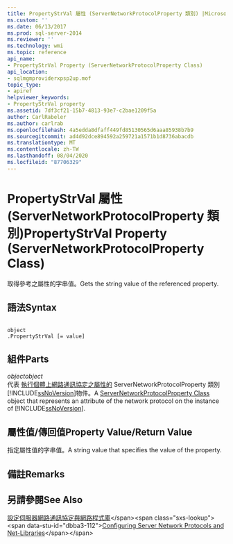 ```yaml
---
title: PropertyStrVal 屬性 (ServerNetworkProtocolProperty 類別) |Microsoft Docs
ms.custom: ''
ms.date: 06/13/2017
ms.prod: sql-server-2014
ms.reviewer: ''
ms.technology: wmi
ms.topic: reference
api_name:
- PropertyStrVal Property (ServerNetworkProtocolProperty Class)
api_location:
- sqlmgmproviderxpsp2up.mof
topic_type:
- apiref
helpviewer_keywords:
- PropertyStrVal property
ms.assetid: 7df3cf21-15b7-4813-93e7-c2bae1209f5a
author: CarlRabeler
ms.author: carlrab
ms.openlocfilehash: 4a5edda8dfaff449fd85130565d6aaa85938b7b9
ms.sourcegitcommit: ad4d92dce894592a259721a1571b1d8736abacdb
ms.translationtype: MT
ms.contentlocale: zh-TW
ms.lasthandoff: 08/04/2020
ms.locfileid: "87706329"
---
```

# <a name="propertystrval-property-servernetworkprotocolproperty-class"></a><span data-ttu-id="dbba3-102">PropertyStrVal 屬性 (ServerNetworkProtocolProperty 類別)</span><span class="sxs-lookup"><span data-stu-id="dbba3-102">PropertyStrVal Property (ServerNetworkProtocolProperty Class)</span></span>
  <span data-ttu-id="dbba3-103">取得參考之屬性的字串值。</span><span class="sxs-lookup"><span data-stu-id="dbba3-103">Gets the string value of the referenced property.</span></span>  
  
## <a name="syntax"></a><span data-ttu-id="dbba3-104">語法</span><span class="sxs-lookup"><span data-stu-id="dbba3-104">Syntax</span></span>  
  
```  
  
object  
.PropertyStrVal [= value]  
```  
  
## <a name="parts"></a><span data-ttu-id="dbba3-105">組件</span><span class="sxs-lookup"><span data-stu-id="dbba3-105">Parts</span></span>  
 <span data-ttu-id="dbba3-106">*object*</span><span class="sxs-lookup"><span data-stu-id="dbba3-106">*object*</span></span>  
 <span data-ttu-id="dbba3-107">代表 [執行個體上網路通訊協定之屬性的](servernetworkprotocolproperty-class.md) ServerNetworkProtocolProperty 類別 [!INCLUDE[ssNoVersion](../../../includes/ssnoversion-md.md)]物件。</span><span class="sxs-lookup"><span data-stu-id="dbba3-107">A [ServerNetworkProtocolProperty Class](servernetworkprotocolproperty-class.md) object that represents an attribute of the network protocol on the instance of [!INCLUDE[ssNoVersion](../../../includes/ssnoversion-md.md)].</span></span>  
  
## <a name="property-valuereturn-value"></a><span data-ttu-id="dbba3-108">屬性值/傳回值</span><span class="sxs-lookup"><span data-stu-id="dbba3-108">Property Value/Return Value</span></span>  
 <span data-ttu-id="dbba3-109">指定屬性值的字串值。</span><span class="sxs-lookup"><span data-stu-id="dbba3-109">A string value that specifies the value of the property.</span></span>  
  
## <a name="remarks"></a><span data-ttu-id="dbba3-110">備註</span><span class="sxs-lookup"><span data-stu-id="dbba3-110">Remarks</span></span>  
  
## <a name="see-also"></a><span data-ttu-id="dbba3-111">另請參閱</span><span class="sxs-lookup"><span data-stu-id="dbba3-111">See Also</span></span>  
 <span data-ttu-id="dbba3-112">[設定伺服器網路通訊協定與網路程式庫](https://msdn.microsoft.com/library/ms177485\(v=sql.100\).aspx)</span><span class="sxs-lookup"><span data-stu-id="dbba3-112">[Configuring Server Network Protocols and Net-Libraries](https://msdn.microsoft.com/library/ms177485\(v=sql.100\).aspx)</span></span>  
  
  
